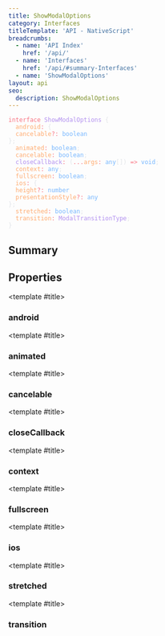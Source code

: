```yaml
---
title: ShowModalOptions
category: Interfaces
titleTemplate: 'API - NativeScript'
breadcrumbs:
  - name: 'API Index'
    href: '/api/'
  - name: 'Interfaces'
    href: '/api/#summary-Interfaces'
  - name: 'ShowModalOptions'
layout: api
seo:
  description: ShowModalOptions
---
```


<!-- This page is auto generated, do not edit manually. -->
<!-- Run "yarn generate:api-docs" to regenerate -->

<script setup lang="ts">
  import { provide } from "vue";
  import API_DATA from "./ShowModalOptions.data.json";
  
  provide('API_DATA', API_DATA);
</script>

<APIRefHierarchy v-once />

<pre class="not-prose [&_a]:text-blue-400 [&_a]:no-underline"><code><span class="line"><span style="color: #F97583">interface</span><span style="color: #E1E4E8"> </span><span style="color: #B392F0">ShowModalOptions</span><span style="color: #E1E4E8"> {</span></span>
<span class="line"><span style="color: #E1E4E8">  </span><span style="color: #FFAB70">android</span><span style="color: #F97583">:</span><span style="color: #E1E4E8"> {</span></span>
<span class="line"><span style="color: #E1E4E8">  </span><span style="color: #FFAB70">cancelable</span><span style="color: #F97583">?:</span><span style="color: #E1E4E8"> </span><span style="color: #79B8FF">boolean</span></span>
<span class="line"><span style="color: #E1E4E8">};</span></span>
<span class="line"><span style="color: #E1E4E8">  </span><span style="color: #FFAB70">animated</span><span style="color: #F97583">:</span><span style="color: #E1E4E8"> </span><span style="color: #79B8FF">boolean</span><span style="color: #E1E4E8">;</span></span>
<span class="line"><span style="color: #E1E4E8">  </span><span style="color: #FFAB70">cancelable</span><span style="color: #F97583">:</span><span style="color: #E1E4E8"> </span><span style="color: #79B8FF">boolean</span><span style="color: #E1E4E8">;</span></span>
<span class="line"><span style="color: #E1E4E8">  </span><span style="color: #B392F0">closeCallback</span><span style="color: #F97583">:</span><span style="color: #E1E4E8"> (</span><span style="color: #F97583">...</span><span style="color: #FFAB70">args</span><span style="color: #F97583">:</span><span style="color: #E1E4E8"> </span><span style="color: #79B8FF">any</span><span style="color: #E1E4E8">[]) </span><span style="color: #F97583">=&gt;</span><span style="color: #E1E4E8"> </span><span style="color: #79B8FF">void</span><span style="color: #E1E4E8">;</span></span>
<span class="line"><span style="color: #E1E4E8">  </span><span style="color: #FFAB70">context</span><span style="color: #F97583">:</span><span style="color: #E1E4E8"> </span><span style="color: #79B8FF">any</span><span style="color: #E1E4E8">;</span></span>
<span class="line"><span style="color: #E1E4E8">  </span><span style="color: #FFAB70">fullscreen</span><span style="color: #F97583">:</span><span style="color: #E1E4E8"> </span><span style="color: #79B8FF">boolean</span><span style="color: #E1E4E8">;</span></span>
<span class="line"><span style="color: #E1E4E8">  </span><span style="color: #FFAB70">ios</span><span style="color: #F97583">:</span><span style="color: #E1E4E8"> {</span></span>
<span class="line"><span style="color: #E1E4E8">  </span><span style="color: #FFAB70">height</span><span style="color: #F97583">?:</span><span style="color: #E1E4E8"> </span><span style="color: #79B8FF">number</span></span>
<span class="line"><span style="color: #E1E4E8">  </span><span style="color: #FFAB70">presentationStyle</span><span style="color: #F97583">?:</span><span style="color: #E1E4E8"> </span><span style="color: #79B8FF">any</span></span>
<span class="line"><span style="color: #E1E4E8">};</span></span>
<span class="line"><span style="color: #E1E4E8">  </span><span style="color: #FFAB70">stretched</span><span style="color: #F97583">:</span><span style="color: #E1E4E8"> </span><span style="color: #79B8FF">boolean</span><span style="color: #E1E4E8">;</span></span>
<span class="line"><span style="color: #E1E4E8">  </span><span style="color: #FFAB70">transition</span><span style="color: #F97583">:</span><span style="color: #E1E4E8"> </span><span style="color: #B392F0">ModalTransitionType</span><span style="color: #E1E4E8">;</span></span>
<span class="line"><span style="color: #E1E4E8">}</span></span></code></pre>

## <Heading ignore>Summary</Heading>

<APIRefSummary v-once />

## Properties

<div class="isOptional">

<APIRef for="9499" v-once>

<template #title>

### android

</template>

</APIRef>

</div>

<div class="isOptional">

<APIRef for="9491" v-once>

<template #title>

### animated

</template>

</APIRef>

</div>

<div class="isOptional">

<APIRef for="9503" v-once>

<template #title>

### cancelable

</template>

</APIRef>

</div>

<div class="">

<APIRef for="9486" v-once>

<template #title>

### closeCallback

</template>

</APIRef>

</div>

<div class="">

<APIRef for="9485" v-once>

<template #title>

### context

</template>

</APIRef>

</div>

<div class="isOptional">

<APIRef for="9490" v-once>

<template #title>

### fullscreen

</template>

</APIRef>

</div>

<div class="isOptional">

<APIRef for="9494" v-once>

<template #title>

### ios

</template>

</APIRef>

</div>

<div class="isOptional">

<APIRef for="9492" v-once>

<template #title>

### stretched

</template>

</APIRef>

</div>

<div class="isOptional">

<APIRef for="9493" v-once>

<template #title>

### transition

</template>

</APIRef>

</div>
